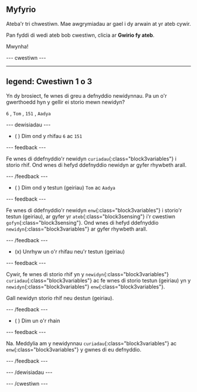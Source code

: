 ## Myfyrio

Ateba'r tri chwestiwn. Mae awgrymiadau ar gael i dy arwain at yr ateb cywir.

Pan fyddi di wedi ateb bob cwestiwn, clicia ar **Gwirio fy ateb**.

Mwynha!

--- cwestiwn ---

---
legend: Cwestiwn 1 o 3
---

Yn dy brosiect, fe wnes di greu a defnyddio newidynnau. Pa un o'r gwerthoedd hyn y gellir ei storio mewn newidyn?

`6` , `Tom` , `151` , `Aadya`

--- dewisiadau ---

- ( ) Dim ond y rhifau `6` ac `151`

 --- feedback ---

 Fe wnes di ddefnyddio'r newidyn `curiadau`{:class="block3variables"} i storio rhif. Ond wnes di hefyd ddefnyddio newidyn ar gyfer rhywbeth arall.

 --- /feedback ---

- ( ) Dim ond y testun (geiriau) `Tom` ac `Aadya`

 --- feedback ---

 Fe wnes di ddefnyddio'r newidyn `enw`{:class="block3variables"} i storio'r testun (geiriau), ar gyfer yr `ateb`{:class="block3sensing"} i'r cwestiwn `gofyn`{:class="block3sensing"}. Ond wnes di hefyd ddefnyddio `newidyn`{:class="block3variables"} ar gyfer rhywbeth arall.

 --- /feedback ---

- (x) Unrhyw un o'r rhifau neu'r testun (geiriau)

 --- feedback ---

 Cywir, fe wnes di storio rhif yn y `newidyn`{:class="block3variables"} `curiadau`{:class="block3variables"} ac fe wnes di storio testun (geiriau) yn y `newidyn`{:class="block3variables"} `enw`{:class="block3variables"}.

 Gall newidyn storio rhif neu destun (geiriau).

 --- /feedback ---

- ( ) Dim un o'r rhain

 --- feedback ---

Na. Meddylia am y newidynnau `curiadau`{:class="block3variables"} ac `enw`{:class="block3variables"} y gwnes di eu defnyddio.

 --- /feedback ---

--- /dewisiadau ---

--- /cwestiwn ---
